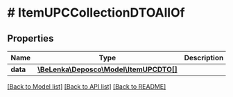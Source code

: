 # # ItemUPCCollectionDTOAllOf

## Properties

Name | Type | Description | Notes
------------ | ------------- | ------------- | -------------
**data** | [**\BeLenka\Deposco\Model\ItemUPCDTO[]**](ItemUPCDTO.md) |  | [optional]

[[Back to Model list]](../../README.md#models) [[Back to API list]](../../README.md#endpoints) [[Back to README]](../../README.md)
